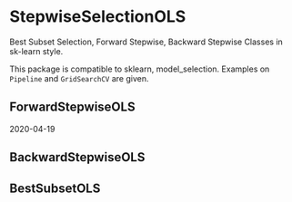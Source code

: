 # StepwiseSelectionOLS
Best Subset Selection, Forward Stepwise, Backward Stepwise Classes in sk-learn style.

This package is compatible to sklearn, model_selection. Examples on `Pipeline` and `GridSearchCV` are given.

## ForwardStepwiseOLS

2020-04-19

## BackwardStepwiseOLS


## BestSubsetOLS
